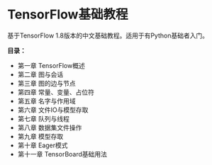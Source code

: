 # TensorFlow基础教程

基于TensorFlow 1.8版本的中文基础教程。适用于有Python基础者入门。

**目录：**

* 第一章 TensorFlow概述
* 第二章 图与会话
* 第三章 图的边与节点
* 第四章 常量、变量、占位符
* 第五章 名字与作用域
* 第六章 文件IO与模型存取
* 第七章 队列与线程
* 第八章 数据集文件操作
* 第九章 模型存取
* 第十章 Eager模式
* 第十一章 TensorBoard基础用法


